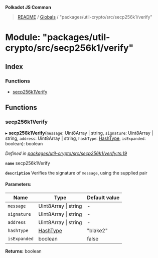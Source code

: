 **Polkadot JS Common**

> [README](../README.md) / [Globals](../globals.md) / "packages/util-crypto/src/secp256k1/verify"

# Module: "packages/util-crypto/src/secp256k1/verify"

## Index

### Functions

* [secp256k1Verify](_packages_util_crypto_src_secp256k1_verify_.md#secp256k1verify)

## Functions

### secp256k1Verify

▸ **secp256k1Verify**(`message`: Uint8Array \| string, `signature`: Uint8Array \| string, `address`: Uint8Array \| string, `hashType`: [HashType](_packages_util_crypto_src_secp256k1_types_.md#hashtype), `isExpanded`: boolean): boolean

*Defined in [packages/util-crypto/src/secp256k1/verify.ts:19](https://github.com/polkadot-js/common/blob/bd1735ca/packages/util-crypto/src/secp256k1/verify.ts#L19)*

**`name`** secp256k1Verify

**`description`** Verifies the signature of `message`, using the supplied pair

#### Parameters:

Name | Type | Default value |
------ | ------ | ------ |
`message` | Uint8Array \| string | - |
`signature` | Uint8Array \| string | - |
`address` | Uint8Array \| string | - |
`hashType` | [HashType](_packages_util_crypto_src_secp256k1_types_.md#hashtype) | "blake2" |
`isExpanded` | boolean | false |

**Returns:** boolean
